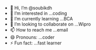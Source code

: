 - 👋 Hi, I’m @soubikdh
- 👀 I’m interested in ...coding
- 🌱 I’m currently learning ...BCA
- 💞️ I’m looking to collaborate on ...Wipro
- 📫 How to reach me ...email
- 😄 Pronouns: ...coder
- ⚡ Fun fact: ...fast learner

<!---
soubikdh/soubikdh is a ✨ special ✨ repository because its `README.md` (this file) appears on your GitHub profile.
You can click the Preview link to take a look at your changes.
--->
